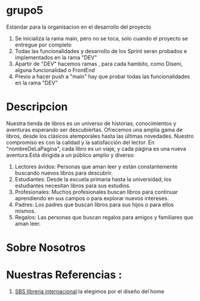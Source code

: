 # grupo5

Estandar para la organisacion en el desarrollo del proyecto 
  1. Se inicializa la rama main, pero no se toca, solo cuando el proyecto se entregue por completo 
  2. Todas las funcionalidades y desarrollo de los Sprint seran probados e implementados en la rama "DEV"
  3. Apartir de "DEV" hacemos ramas , para cada hambito, como Diseni, alguna funcionalidad o FrontEnd
  4. Previo a hacer push a "main" hay que probar todas las funcionalidades en la rama "DEV"
  # Descripcion 

  Nuestra tienda de libros es un universo de historias, conocimientos y aventuras esperando ser descubiertas. Ofrecemos una amplia gama de libros, desde los clásicos atemporales hasta las últimas novedades. Nuestro compromiso es con la calidad y la satisfacción del lector. En "nombreDeLaPagina", cada libro es un viaje, y cada página es una nueva aventura.Está dirigida a un público amplio y diverso:

  1. Lectores ávidos: Personas que aman leer y están constantemente buscando nuevos libros para descubrir.
  2. Estudiantes: Desde la escuela primaria hasta la universidad, los estudiantes necesitan libros para sus estudios.
  3. Profesionales: Muchos profesionales buscan libros para continuar aprendiendo en sus campos o para explorar nuevos intereses.
  4. Padres: Los padres que buscan libros para sus hijos o para ellos mismos.
  5. Regalos: Las personas que buscan regalos para amigos y familiares que aman leer.

  # Sobre Nosotros 




  # Nuestras Referencias :
  
  1. [SBS libreria internacional](https://www.sbs.com.ar/):la elegimos por el diseño del home 


